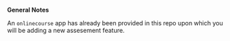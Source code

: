 
**General Notes**

An `onlinecourse` app has already been provided in this repo upon which you will be adding a new assesement feature.

